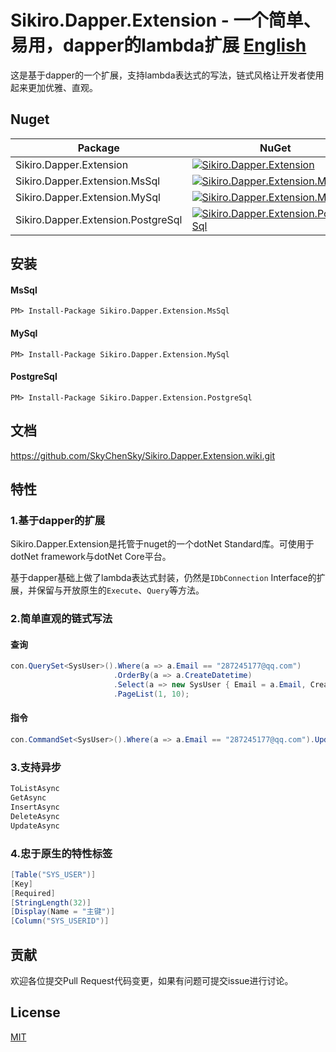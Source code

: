 Sikiro.Dapper.Extension - 一个简单、易用，dapper的lambda扩展   [English](https://github.com/SkyChenSky/Sikiro.DapperLambdaExtension.MsSql/blob/master/README.md)
========================================


这是基于dapper的一个扩展，支持lambda表达式的写法，链式风格让开发者使用起来更加优雅、直观。


Nuget
-----------
| Package | NuGet | 
| ------- | ------| 
| Sikiro.Dapper.Extension |[![Sikiro.Dapper.Extension](https://img.shields.io/badge/nuget-v2.0.0.0-blue.svg)](https://www.nuget.org/packages/Sikiro.Dapper.Extension/)| 
| Sikiro.Dapper.Extension.MsSql | [![Sikiro.Dapper.Extension.MsSql](https://img.shields.io/badge/nuget-v2.0.0.0-blue.svg)](https://www.nuget.org/packages/Sikiro.Dapper.Extension.MsSql/)| 
| Sikiro.Dapper.Extension.MySql | [![Sikiro.Dapper.Extension.MySql](https://img.shields.io/badge/nuget-v2.0.0.0-blue.svg)](https://www.nuget.org/packages/Sikiro.Dapper.Extension.MySql/)| 
| Sikiro.Dapper.Extension.PostgreSql |[![Sikiro.Dapper.Extension.PostgreSql](https://img.shields.io/badge/nuget-v2.0.0.0-blue.svg)](https://www.nuget.org/packages/Sikiro.Dapper.Extension.PostgreSql/)| 

安装
------------
#### MsSql
```
PM> Install-Package Sikiro.Dapper.Extension.MsSql
```
#### MySql
```
PM> Install-Package Sikiro.Dapper.Extension.MySql
```
#### PostgreSql
```
PM> Install-Package Sikiro.Dapper.Extension.PostgreSql
```
文档
---------
https://github.com/SkyChenSky/Sikiro.Dapper.Extension.wiki.git

特性
---------
### 1.基于dapper的扩展
Sikiro.Dapper.Extension是托管于nuget的一个dotNet Standard库。可使用于dotNet framework与dotNet Core平台。

基于dapper基础上做了lambda表达式封装，仍然是`IDbConnection` Interface的扩展，并保留与开放原生的`Execute`、`Query`等方法。
### 2.简单直观的链式写法
#### 查询
```c#
con.QuerySet<SysUser>().Where(a => a.Email == "287245177@qq.com")
                       .OrderBy(a => a.CreateDatetime)
                       .Select(a => new SysUser { Email = a.Email, CreateDatetime = a.CreateDatetime, SysUserid = a.SysUserid })
                       .PageList(1, 10);
```

#### 指令
```c#
con.CommandSet<SysUser>().Where(a => a.Email == "287245177@qq.com").Update(a => new SysUser { Email = "123456789@qq.com" });
```
### 3.支持异步
```c#
ToListAsync
GetAsync
InsertAsync
DeleteAsync
UpdateAsync
```
### 4.忠于原生的特性标签
```c#
[Table("SYS_USER")]
[Key]
[Required]
[StringLength(32)]
[Display(Name = "主键")]
[Column("SYS_USERID")]
```

贡献
-------
欢迎各位提交Pull Request代码变更，如果有问题可提交issue进行讨论。

License
-------
[MIT](https://github.com/SkyChenSky/Sikiro.Dapper.Extension/blob/master/LICENSE)
